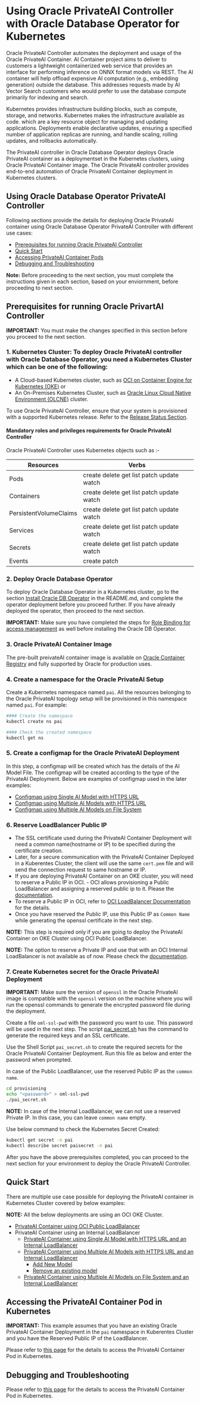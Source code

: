 # Using Oracle PrivateAI Controller with Oracle Database Operator for Kubernetes

Oracle PrivateAI Controller automates the deployment and usage of the Oracle PrivateAI Container. AI Container project aims to deliver to customers a lightweight containerized web service that provides an interface for performing inference on ONNX format models via REST. The AI container will help offload expensive AI computation (e.g., embedding generation) outside the database. This addresses requests made by AI Vector Search customers  who would prefer to use the database compute primarily for indexing and search.

Kubernetes provides infrastructure building blocks, such as compute, storage, and networks. Kubernetes makes the infrastructure available as code. which are a key resource object for managing and updating applications. Deployments enable declarative updates, ensuring a specified number of application replicas are running, and handle scaling, rolling updates, and rollbacks automatically. 


The PrivateAI controller in Oracle Database Operator deploys Oracle PrivateAI container as a deploymentset in the Kubernetes clusters, using Oracle PrivateAI Container image. The Oracle PrivateAI controller provides end-to-end automation of Oracle PrivateAI Container deployment in Kubernetes clusters.

## Using Oracle Database Operator PrivateAI Controller

Following sections provide the details for deploying Oracle PrivateAI container using Oracle Database Operator PrivateAI Controller with different use cases:

* [Prerequisites for running Oracle PrivateAI Controller](#prerequisites-for-running-oracle-privartai-controller)
* [Quick Start](#quick-start)
* [Accessing PrivateAI Container Pods](#accessing-the-privateai-container-pod-in-kubernetes)
* [Debugging and Troubleshooting](#debugging-and-troubleshooting)

**Note:** Before proceeding to the next section, you must complete the instructions given in each section, based on your enviornment, before proceeding to next section.

## Prerequisites for running Oracle PrivartAI Controller

**IMPORTANT:** You must make the changes specified in this section before you proceed to the next section.

### 1. Kubernetes Cluster: To deploy Oracle PrivateAI controller with Oracle Database Operator, you need a Kubernetes Cluster which can be one of the following: 

* A Cloud-based Kubernetes cluster, such as [OCI on Container Engine for Kubernetes (OKE)](https://www.oracle.com/cloud-native/container-engine-kubernetes/) or  
* An On-Premises Kubernetes Cluster, such as [Oracle Linux Cloud Native Environment (OLCNE)](https://docs.oracle.com/en/operating-systems/olcne/) cluster.

To use Oracle PrivateAI Controller, ensure that your system is provisioned with a supported Kubernetes release. Refer to the [Release Status Section](../../README.md#release-status).

#### Mandatory roles and privileges requirements for Oracle PrivateAI Controller 

  Oracle PrivateAI Controller uses Kubernetes objects such as :-

  | Resources | Verbs |
  | --- | --- |
  | Pods | create delete get list patch update watch | 
  | Containers | create delete get list patch update watch |
  | PersistentVolumeClaims | create delete get list patch update watch | 
  | Services | create delete get list patch update watch | 
  | Secrets | create delete get list patch update watch | 
  | Events | create patch |

### 2. Deploy Oracle Database Operator

To deploy Oracle Database Operator in a Kubernetes cluster, go to the section [Install Oracle DB Operator](../../README.md#install-oracle-db-operator) in the README.md, and complete the operator deployment before you proceed further. If you have already deployed the operator, then proceed to the next section.

**IMPORTANT:** Make sure you have completed the steps for [Role Binding for access management](../../README.md#role-binding-for-access-management) as well before installing the Oracle DB Operator. 

### 3. Oracle PrivateAI Container Image
The pre-built preivateAI container image is available on [Oracle Container Registry](https://container-registry.oracle.com/ords/f?p=113:10::::::) and fully supported by Oracle for production uses.

### 4. Create a namespace for the Oracle PrivateAI Setup

  Create a Kubernetes namespace named `pai`. All the resources belonging to the Oracle PrivateAI topology setup will be provisioned in this namespace named `pai`. For example:

  ```sh
  #### Create the namespace 
  kubectl create ns pai

  #### Check the created namespace 
  kubectl get ns
  ```

### 5. Create a configmap for the Oracle PrivateAI Deployment

In this step, a configmap will be created which has the details of the AI Model File. The configmap will be created according to the type of the PrivateAI Deployment. Below are examples of configmap used in the later examples:

- [Configmap using Single AI Model with HTTPS URL](./configmap_single_model_https.md) 
- [Configmap using Multiple AI Models with HTTPS URL](./configmap_multi_model_https.md) 
- [Configmap using Multiple AI Models on File System](./configmap_multi_model_filesystem.md) 

### 6. Reserve LoadBalancer Public IP

- The SSL certificate used during the PrivateAI Container Deployment will need a common name(hostname or IP) to be specified during the certificate creation.
- Later, for a secure communication with the PrivateAI Container Deployed in a Kuberentes Cluster, the client will use the same `cert.pem` file and will send the connection request to same hostname or IP.
- If you are deploying PrivateAI Container on an OKE cluster, you will need to reserve a Public IP in OCI. - OCI allows provisioning a Public LoadBalancer and assigning a reserved public ip to it. Please the [documentation](https://docs.oracle.com/en-us/iaas/Content/ContEng/Tasks/contengconfiguringloadbalancersnetworkloadbalancers-subtopic.htm).
- To reserve a Public IP in OCI, refer to [OCI LoadBalancer Documentation](https://docs.public.oneportal.content.oci.oraclecloud.com/en-us/iaas/Content/ContEng/Tasks/contengconfiguringloadbalancersnetworkloadbalancers-subtopic.htm) for the details.
- Once you have reserved the Public IP, use this Public IP as `Common Name` while generating the openssl certificate in the next step.

**NOTE:** This step is required only if you are going to deploy the PrivateAI Container on OKE Cluster using OCI Public LoadBalancer.

**NOTE:** The option to reserve a Private IP and use that with an OCI Internal LoadBalancer is not available as of now. Please check the [documentation](https://docs.oracle.com/en-us/iaas/Content/ContEng/Tasks/contengconfiguringloadbalancersnetworkloadbalancers-subtopic.htm).

### 7. Create Kubernetes secret for the Oracle PrivateAI Deployment

**IMPORTANT:** Make sure the version of `openssl` in the Oracle PrivateAI image is compatible with the `openssl` version on the machine where you will run the openssl commands to generate the encrypted password file during the deployment.

Create a file `oml-ssl-pwd` with the password you want to use. This password will be used in the next step. The script [pai_secret.sh](./provisioning/pai_secret.sh) has the command to generate the required keys and an SSL certificate.

Use the Shell Script `pai_secret.sh` to create the required secrets for the Oracle PrivateAI Container Deployment. Run this file as below and enter the password when prompted.

In case of the Public LoadBalancer, use the reserved Public IP as the `common name`.

```sh
cd provisioning
echo "<password>" > oml-ssl-pwd
./pai_secret.sh
```

**NOTE:** In case of the Internal LoadBalancer, we can not use a reserved Private IP. In this case, you can leave `common name` empty.

Use below command to check the Kubernetes Secret Created:

```sh
kubectl get secret -n pai
kubectl describe secret paisecret -n pai
```

After you have the above prerequisites completed, you can proceed to the next section for your environment to deploy the Oracle PrivateAI Controller.


## Quick Start

There are multiple use case possible for deploying the PrivateAI container in Kubernetes Cluster covered by below examples:

**NOTE:** All the below deployments are using an OCI OKE Cluster.

- [PrivateAI Container using OCI Public LoadBalancer](./deploy_privateai_publiclb.md) 
- PrivateAI Container using an Internal LoadBalancer 
  - [PrivateAI Container using Single AI Model with HTTPS URL and an Internal LoadBalancer](./deploy_privateai_internallb.md) 
  - [PrivateAI Container using Multiple AI Models with HTTPS URL and an Internal LoadBalancer](./deploy_privateai_multi_model_https_internallb.md) 
    - [Add New Model](./deploy_privateai_multi_model_https_internallb_add_model.md) 
    - [Remove an existing model](./deploy_privateai_multi_model_https_internallb_remove_model.md) 
  - [PrivateAI Container using Multiple AI Models on File System and an Internal LoadBalancer](./deploy_privateai_multi_model_filesystem_internallb.md)   

## Accessing the PrivateAI Container Pod in Kubernetes

**IMPORTANT:** This example assumes that you have an existing Oracle PrivateAI Container Deployment in the `pai` namespace in Kuberentes Cluster and you have the Reserved Public IP of the LoadBalancer.

Please refer to [this page](./access_privateai.md) for the details to access the PrivateAI Container Pod in Kubernetes.

## Debugging and Troubleshooting

Please refer to [this page](./debug_privateai.md) for the details to access the PrivateAI Container Pod in Kubernetes.
